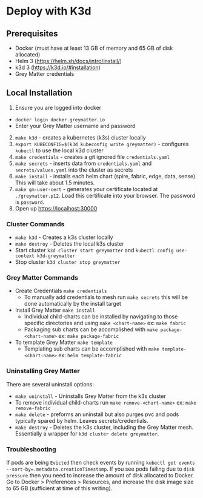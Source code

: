 # Deploy with K3d

## Prerequisites

- Docker (must have at least 13 GB of memory and 65 GB of disk allocated)
- Helm 3 (https://helm.sh/docs/intro/install/)
- k3d 3 (https://k3d.io/#installation)
- Grey Matter credentials

## Local Installation

1. Ensure you are logged into docker
  - `docker login docker.greymatter.io`
  - Enter your Grey Matter username and password
2. `make k3d` - creates a kubernetes (k3s) cluster locally
3. `export KUBECONFIG=$(k3d kubeconfig write greymatter)` - configures `kubectl` to use the local k3d cluster
4. `make credentials` - creates a git ignored file `credentials.yaml`
5. `make secrets` - inserts data from `credentials.yaml` and `secrets/values.yaml` into the cluster as secrets
6. `make install` - installs each helm chart (spire, fabric, edge, data, sense). This will take about 1.5 minutes.
7. `make gm-user-cert` - generates your certificate located at `./greymatter.p12`. Load this certificate into your browser. The password is `password`.
8. Open up <https://localhost:30000>


### Cluster Commands

- `make k3d` - Creates a k3s cluster locally
- `make destroy` - Deletes the local k3s cluster
- Start cluster `k3d cluster start greymatter` and `kubectl config use-context k3d-greymatter`
- Stop cluster `k3d cluster stop greymatter`

### Grey Matter Commands

- Create Credentials `make credentials`
  - To manually add credentials to mesh run `make secrets` this will be done automatically by the install target
- Install Grey Matter `make install`
  - Individual child-charts can be installed by navigating to those specific directories and using `make <chart-name>` ex: `make fabric`
  - Packaging sub charts can be accomplished with `make package-<chart-name>` ex: `make package-fabric`
- To template Grey Matter `make template`
  - Templating sub charts can be accomplished with `make template-<chart-name>` ex: `helm template-fabric`

### Uninstalling Grey Matter
There are several uninstall options:
- `make uninstall` - Uninstalls Grey Matter from the k3s cluster
- To remove individual child-charts run `make remove-<chart-name>` ex: `make remove-fabric`
- `make delete` - preforms an uninstall but also purges pvc and pods typically spared by helm.  Leaves secrets/credentials.
- `make destroy` - Deletes the k3s cluster, including the Grey Matter mesh. Essentially a wrapper for `k3d cluster delete greymatter`.

### Troubleshooting

If pods are being `Evicted` then check events by running `kubectl get events --sort-by=.metadata.creationTimestamp`. If you see pods failing due to `disk pressure` then you need to increase the amount of disk allocated to Docker. Go to Docker > Preferences > Resources, and increase the disk image size to 65 GB (sufficient at time of this writing).
